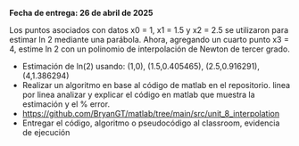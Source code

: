 **Fecha de entrega: 26 de abril de 2025**

Los puntos asociados con datos x0 = 1, x1 = 1.5 y x2 = 2.5 se
utilizaron para estimar ln 2 mediante una parábola. Ahora, agregando un
cuarto punto x3 = 4, estime ln 2 con un polinomio de interpolación de
Newton de tercer grado.
- Estimación de ln(2) usando: (1,0), (1.5,0.405465), (2.5,0.916291), (4,1.386294)
- Realizar un algoritmo en base al código de matlab en el repositorio. linea por
linea analizar y explicar el código en matlab que muestra la estimación y el % error. 
- https://github.com/BryanGT/matlab/tree/main/src/unit_8_interpolation
- Entregar el código, algoritmo o pseudocódigo al classroom, evidencia de ejecución

